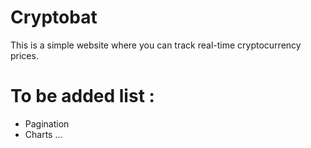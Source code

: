 # Cryptobat

This is a simple website where you can track real-time cryptocurrency prices.

# To be added list :

- Pagination
- Charts
  ...
